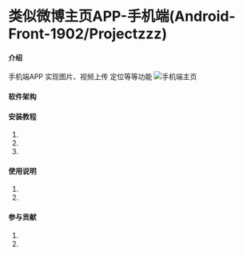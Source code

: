 # 类似微博主页APP-手机端(Android-Front-1902/Projectzzz)


#### 介绍
手机端APP 实现图片、视频上传 定位等等功能 
![手机端主页](https://imgconvert.csdnimg.cn/aHR0cHM6Ly91cGxvYWQtaW1hZ2VzLmppYW5zaHUuaW8vdXBsb2FkX2ltYWdlcy8xOTExMzA1NC0zOTAxMzI2YmNlMWMwM2JjLmpwZw?x-oss-process=image/format,png)
 

#### 软件架构

 

#### 安装教程

1. 
2. 
3. 


#### 使用说明

1. 
2. 

#### 参与贡献

1. 
2. 
